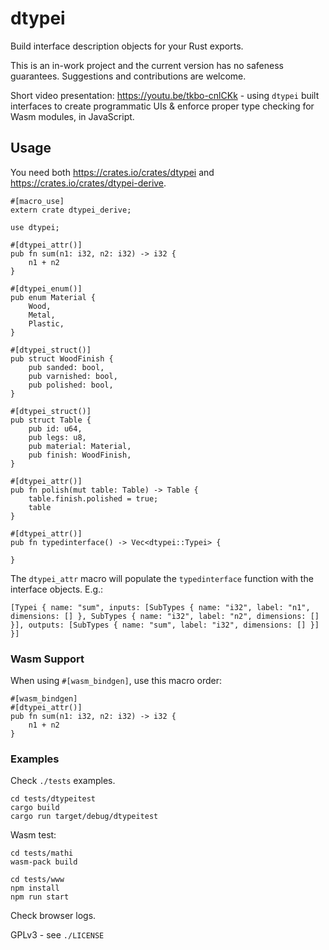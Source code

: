 # dtypei

Build interface description objects for your Rust exports.

This is an in-work project and the current version has no safeness guarantees.
Suggestions and contributions are welcome.

Short video presentation: https://youtu.be/tkbo-cnlCKk - using `dtypei` built interfaces to create programmatic UIs & enforce proper type checking for Wasm modules, in JavaScript.

## Usage

You need both https://crates.io/crates/dtypei and https://crates.io/crates/dtypei-derive.

```
#[macro_use]
extern crate dtypei_derive;

use dtypei;

#[dtypei_attr()]
pub fn sum(n1: i32, n2: i32) -> i32 {
    n1 + n2
}

#[dtypei_enum()]
pub enum Material {
    Wood,
    Metal,
    Plastic,
}

#[dtypei_struct()]
pub struct WoodFinish {
    pub sanded: bool,
    pub varnished: bool,
    pub polished: bool,
}

#[dtypei_struct()]
pub struct Table {
    pub id: u64,
    pub legs: u8,
    pub material: Material,
    pub finish: WoodFinish,
}

#[dtypei_attr()]
pub fn polish(mut table: Table) -> Table {
    table.finish.polished = true;
    table
}

#[dtypei_attr()]
pub fn typedinterface() -> Vec<dtypei::Typei> {

}
```

The `dtypei_attr` macro will populate the `typedinterface` function with the interface objects. E.g.:

```
[Typei { name: "sum", inputs: [SubTypes { name: "i32", label: "n1", dimensions: [] }, SubTypes { name: "i32", label: "n2", dimensions: [] }], outputs: [SubTypes { name: "sum", label: "i32", dimensions: [] }] }]
```

### Wasm Support

When using `#[wasm_bindgen]`, use this macro order:
```
#[wasm_bindgen]
#[dtypei_attr()]
pub fn sum(n1: i32, n2: i32) -> i32 {
    n1 + n2
}
```

### Examples

Check `./tests` examples.

```
cd tests/dtypeitest
cargo build
cargo run target/debug/dtypeitest
```

Wasm test:

```
cd tests/mathi
wasm-pack build

cd tests/www
npm install
npm run start
```

Check browser logs.

GPLv3 - see `./LICENSE`
